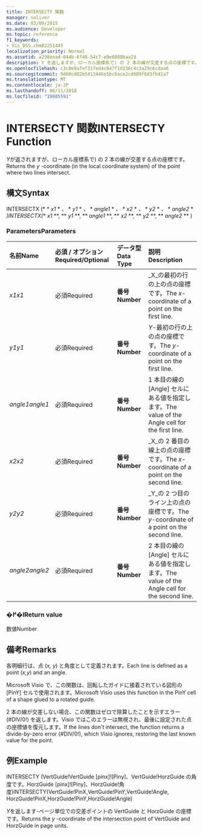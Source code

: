 ```yaml
---
title: INTERSECTY 関数
manager: soliver
ms.date: 03/09/2015
ms.audience: Developer
ms.topic: reference
f1_keywords:
- Vis_DSS.chm82251445
localization_priority: Normal
ms.assetid: a298eead-044b-6f40-54c7-e0e6088baa19
description: Y を返しますが、ローカル座標系で) の 2 本の線が交差する点の座標です。
ms.openlocfilehash: c3c0e9afef317ed4c647f1d236c4c3a29c6cdaa6
ms.sourcegitcommit: 9d60cd82b5413446e5bc8ace2cd689f683fb41a7
ms.translationtype: MT
ms.contentlocale: ja-JP
ms.lasthandoff: 06/11/2018
ms.locfileid: "19805591"
---
```

# <a name="intersecty-function"></a><span data-ttu-id="8d208-103">INTERSECTY 関数</span><span class="sxs-lookup"><span data-stu-id="8d208-103">INTERSECTY Function</span></span>

<span data-ttu-id="8d208-104">*Y*が返されますが、ローカル座標系で) の 2 本の線が交差する点の座標です。</span><span class="sxs-lookup"><span data-stu-id="8d208-104">Returns the  *y*  -coordinate (in the local coordinate system) of the point where two lines intersect.</span></span> 
  
## <a name="syntax"></a><span data-ttu-id="8d208-105">構文</span><span class="sxs-lookup"><span data-stu-id="8d208-105">Syntax</span></span>

<span data-ttu-id="8d208-106">INTERSECTX (* * *x1* * *、* * *y1* * *、* * *angle1* * *、* * *x2* * *、* * *y2* * *、* * *angle2* * *)</span><span class="sxs-lookup"><span data-stu-id="8d208-106">INTERSECTX(** *x1* **, ** *y1* **, ** *angle1* **, ** *x2* **, ** *y2* **, ** *angle2* ** )</span></span> 
  
### <a name="parameters"></a><span data-ttu-id="8d208-107">Parameters</span><span class="sxs-lookup"><span data-stu-id="8d208-107">Parameters</span></span>

|<span data-ttu-id="8d208-108">**名前**</span><span class="sxs-lookup"><span data-stu-id="8d208-108">**Name**</span></span>|<span data-ttu-id="8d208-109">**必須 / オプション**</span><span class="sxs-lookup"><span data-stu-id="8d208-109">**Required/Optional**</span></span>|<span data-ttu-id="8d208-110">**データ型**</span><span class="sxs-lookup"><span data-stu-id="8d208-110">**Data Type**</span></span>|<span data-ttu-id="8d208-111">**説明**</span><span class="sxs-lookup"><span data-stu-id="8d208-111">**Description**</span></span>|
|:-----|:-----|:-----|:-----|
| <span data-ttu-id="8d208-112">_x1_</span><span class="sxs-lookup"><span data-stu-id="8d208-112">_x1_</span></span> <br/> |<span data-ttu-id="8d208-113">必須</span><span class="sxs-lookup"><span data-stu-id="8d208-113">Required</span></span>  <br/> |<span data-ttu-id="8d208-114">**番号**</span><span class="sxs-lookup"><span data-stu-id="8d208-114">**Number**</span></span> <br/> |<span data-ttu-id="8d208-115">_X_の最初の行の上の点の座標です。</span><span class="sxs-lookup"><span data-stu-id="8d208-115">The  _x_-coordinate of a point on the first line.</span></span>  <br/> |
| <span data-ttu-id="8d208-116">_y1_</span><span class="sxs-lookup"><span data-stu-id="8d208-116">_y1_</span></span> <br/> |<span data-ttu-id="8d208-117">必須</span><span class="sxs-lookup"><span data-stu-id="8d208-117">Required</span></span>  <br/> |<span data-ttu-id="8d208-118">**番号**</span><span class="sxs-lookup"><span data-stu-id="8d208-118">**Number**</span></span> <br/> |<span data-ttu-id="8d208-119">_Y_-最初の行の上の点の座標です。</span><span class="sxs-lookup"><span data-stu-id="8d208-119">The  _y_-coordinate of a point on the first line.</span></span>  <br/> |
| <span data-ttu-id="8d208-120">_angle1_</span><span class="sxs-lookup"><span data-stu-id="8d208-120">_angle1_</span></span> <br/> |<span data-ttu-id="8d208-121">必須</span><span class="sxs-lookup"><span data-stu-id="8d208-121">Required</span></span>  <br/> |<span data-ttu-id="8d208-122">**番号**</span><span class="sxs-lookup"><span data-stu-id="8d208-122">**Number**</span></span> <br/> | <span data-ttu-id="8d208-123">1 本目の線の [Angle] セルにある値を指定します。</span><span class="sxs-lookup"><span data-stu-id="8d208-123">The value of the Angle cell for the first line.</span></span>  <br/> |
| <span data-ttu-id="8d208-124">_x2_</span><span class="sxs-lookup"><span data-stu-id="8d208-124">_x2_</span></span> <br/> |<span data-ttu-id="8d208-125">必須</span><span class="sxs-lookup"><span data-stu-id="8d208-125">Required</span></span>  <br/> |<span data-ttu-id="8d208-126">**番号**</span><span class="sxs-lookup"><span data-stu-id="8d208-126">**Number**</span></span> <br/> |<span data-ttu-id="8d208-127">_X_の 2 番目の線上の点の座標です。</span><span class="sxs-lookup"><span data-stu-id="8d208-127">The  _x_-coordinate of a point on the second line.</span></span>  <br/> |
| <span data-ttu-id="8d208-128">_y2_</span><span class="sxs-lookup"><span data-stu-id="8d208-128">_y2_</span></span> <br/> |<span data-ttu-id="8d208-129">必須</span><span class="sxs-lookup"><span data-stu-id="8d208-129">Required</span></span>  <br/> |<span data-ttu-id="8d208-130">**番号**</span><span class="sxs-lookup"><span data-stu-id="8d208-130">**Number**</span></span> <br/> |<span data-ttu-id="8d208-131">_Y_の 2 つ目のライン上の点の座標です。</span><span class="sxs-lookup"><span data-stu-id="8d208-131">The  _y_-coordinate of a point on the second line.</span></span>  <br/> |
| <span data-ttu-id="8d208-132">_angle2_</span><span class="sxs-lookup"><span data-stu-id="8d208-132">_angle2_</span></span> <br/> |<span data-ttu-id="8d208-133">必須</span><span class="sxs-lookup"><span data-stu-id="8d208-133">Required</span></span>  <br/> |<span data-ttu-id="8d208-134">**番号**</span><span class="sxs-lookup"><span data-stu-id="8d208-134">**Number**</span></span> <br/> |<span data-ttu-id="8d208-135">2 本目の線の [Angle] セルにある値を指定します。</span><span class="sxs-lookup"><span data-stu-id="8d208-135">The value of the Angle cell for the second line.</span></span>  <br/> |
   
### <a name="return-value"></a><span data-ttu-id="8d208-136">�߂�l</span><span class="sxs-lookup"><span data-stu-id="8d208-136">Return value</span></span>

<span data-ttu-id="8d208-137">数値</span><span class="sxs-lookup"><span data-stu-id="8d208-137">Number</span></span>
  
## <a name="remarks"></a><span data-ttu-id="8d208-138">備考</span><span class="sxs-lookup"><span data-stu-id="8d208-138">Remarks</span></span>

<span data-ttu-id="8d208-139">各明細行は、点 (*x, y*) と角度として定義されます。</span><span class="sxs-lookup"><span data-stu-id="8d208-139">Each line is defined as a point (*x,y*) and an angle.</span></span> 
  
<span data-ttu-id="8d208-140">Microsoft Visio で、この関数は、回転したガイドに接着されている図形の [PinY] セルで使用されます。</span><span class="sxs-lookup"><span data-stu-id="8d208-140">Microsoft Visio uses this function in the PinY cell of a shape glued to a rotated guide.</span></span> 
  
<span data-ttu-id="8d208-141">2 本の線が交差しない場合、この関数はゼロで除算したことを示すエラー (#DIV/0!) を返します。Visio ではこのエラーは無視され、最後に設定された点の座標値を復元します。</span><span class="sxs-lookup"><span data-stu-id="8d208-141">If the lines don't intersect, the function returns a divide-by-zero error (#DIV/0!), which Visio ignores, restoring the last known value for the point.</span></span> 
  
## <a name="example"></a><span data-ttu-id="8d208-142">例</span><span class="sxs-lookup"><span data-stu-id="8d208-142">Example</span></span>

<span data-ttu-id="8d208-143">INTERSECTY (VertGuide!VertGuide [pinx]![Piny]、VertGuide!HorzGuide の角度です。HorzGuide [pinx]![Piny]、HorzGuide!角度)</span><span class="sxs-lookup"><span data-stu-id="8d208-143">INTERSECTY(VertGuide!PinX,VertGuide!PinY,VertGuide!Angle, HorzGuide!PinX,HorzGuide!PinY,HorzGuide!Angle)</span></span> 
  
<span data-ttu-id="8d208-144">*Y*を返します-ページ単位での交差ポイントの VertGuide と HorzGuide の座標です。</span><span class="sxs-lookup"><span data-stu-id="8d208-144">Returns the  *y*  -coordinate of the intersection point of VertGuide and HorzGuide in page units.</span></span> 
  


